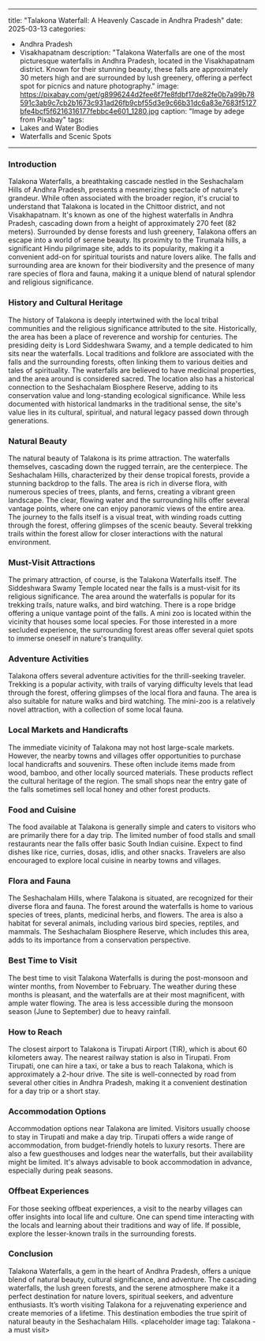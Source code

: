 
---
title: "Talakona Waterfall: A Heavenly Cascade in Andhra Pradesh"
date: 2025-03-13
categories:
  - Andhra Pradesh
  - Visakhapatnam
description: "Talakona Waterfalls are one of the most picturesque waterfalls in Andhra Pradesh, located in the Visakhapatnam district. Known for their stunning beauty, these falls are approximately 30 meters high and are surrounded by lush greenery, offering a perfect spot for picnics and nature photography."
image: https://pixabay.com/get/g8996244d2fee6f7fe8fdbf17de82fe0b7a99b78591c3ab9c7cb2b1673c931ad26fb9cbf55d3e9c66b31dc6a83e7683f5127bfe4bcf5f6216316177febbc4e601_1280.jpg
caption: "Image by adege from Pixabay"
tags: 
  - Lakes and Water Bodies
  - Waterfalls and Scenic Spots
---


### **Introduction**

Talakona Waterfalls, a breathtaking cascade nestled in the Seshachalam Hills of Andhra Pradesh, presents a mesmerizing spectacle of nature's grandeur. While often associated with the broader region, it's crucial to understand that Talakona is located in the Chittoor district, and not Visakhapatnam. It's known as one of the highest waterfalls in Andhra Pradesh, cascading down from a height of approximately 270 feet (82 meters). Surrounded by dense forests and lush greenery, Talakona offers an escape into a world of serene beauty. Its proximity to the Tirumala hills, a significant Hindu pilgrimage site, adds to its popularity, making it a convenient add-on for spiritual tourists and nature lovers alike. The falls and surrounding area are known for their biodiversity and the presence of many rare species of flora and fauna, making it a unique blend of natural splendor and religious significance.

### **History and Cultural Heritage**

The history of Talakona is deeply intertwined with the local tribal communities and the religious significance attributed to the site. Historically, the area has been a place of reverence and worship for centuries. The presiding deity is Lord Siddeshwara Swamy, and a temple dedicated to him sits near the waterfalls. Local traditions and folklore are associated with the falls and the surrounding forests, often linking them to various deities and tales of spirituality. The waterfalls are believed to have medicinal properties, and the area around is considered sacred. The location also has a historical connection to the Seshachalam Biosphere Reserve, adding to its conservation value and long-standing ecological significance. While less documented with historical landmarks in the traditional sense, the site's value lies in its cultural, spiritual, and natural legacy passed down through generations.

### **Natural Beauty**

The natural beauty of Talakona is its prime attraction. The waterfalls themselves, cascading down the rugged terrain, are the centerpiece. The Seshachalam Hills, characterized by their dense tropical forests, provide a stunning backdrop to the falls. The area is rich in diverse flora, with numerous species of trees, plants, and ferns, creating a vibrant green landscape. The clear, flowing water and the surrounding hills offer several vantage points, where one can enjoy panoramic views of the entire area.  <placeholder image tag: Talakona Waterfall landscape> The journey to the falls itself is a visual treat, with winding roads cutting through the forest, offering glimpses of the scenic beauty. Several trekking trails within the forest allow for closer interactions with the natural environment.

### **Must-Visit Attractions**

The primary attraction, of course, is the Talakona Waterfalls itself. The Siddeshwara Swamy Temple located near the falls is a must-visit for its religious significance. The area around the waterfalls is popular for its trekking trails, nature walks, and bird watching. <placeholder image tag: Siddeshwara Swamy Temple> There is a rope bridge offering a unique vantage point of the falls. A mini zoo is located within the vicinity that houses some local species. For those interested in a more secluded experience, the surrounding forest areas offer several quiet spots to immerse oneself in nature's tranquility.

### **Adventure Activities**

Talakona offers several adventure activities for the thrill-seeking traveler. Trekking is a popular activity, with trails of varying difficulty levels that lead through the forest, offering glimpses of the local flora and fauna. The area is also suitable for nature walks and bird watching.  <placeholder image tag: Trekking at Talakona> The mini-zoo is a relatively novel attraction, with a collection of some local fauna.

### **Local Markets and Handicrafts**

The immediate vicinity of Talakona may not host large-scale markets. However, the nearby towns and villages offer opportunities to purchase local handicrafts and souvenirs. These often include items made from wood, bamboo, and other locally sourced materials. These products reflect the cultural heritage of the region. <placeholder image tag: Local handicrafts> The small shops near the entry gate of the falls sometimes sell local honey and other forest products.

### **Food and Cuisine**

The food available at Talakona is generally simple and caters to visitors who are primarily there for a day trip. The limited number of food stalls and small restaurants near the falls offer basic South Indian cuisine.  <placeholder image tag: Food stalls near Talakona> Expect to find dishes like rice, curries, dosas, idlis, and other snacks. Travelers are also encouraged to explore local cuisine in nearby towns and villages.

### **Flora and Fauna**

The Seshachalam Hills, where Talakona is situated, are recognized for their diverse flora and fauna. The forest around the waterfalls is home to various species of trees, plants, medicinal herbs, and flowers. The area is also a habitat for several animals, including various bird species, reptiles, and mammals. <placeholder image tag: Flora and Fauna of Talakona> The Seshachalam Biosphere Reserve, which includes this area, adds to its importance from a conservation perspective.

### **Best Time to Visit**

The best time to visit Talakona Waterfalls is during the post-monsoon and winter months, from November to February. The weather during these months is pleasant, and the waterfalls are at their most magnificent, with ample water flowing. <placeholder image tag: Best time to visit Talakona> The area is less accessible during the monsoon season (June to September) due to heavy rainfall.

### **How to Reach**

The closest airport to Talakona is Tirupati Airport (TIR), which is about 60 kilometers away. The nearest railway station is also in Tirupati. From Tirupati, one can hire a taxi, or take a bus to reach Talakona, which is approximately a 2-hour drive. <placeholder image tag: Map of Talakona> The site is well-connected by road from several other cities in Andhra Pradesh, making it a convenient destination for a day trip or a short stay.

### **Accommodation Options**

Accommodation options near Talakona are limited. Visitors usually choose to stay in Tirupati and make a day trip. Tirupati offers a wide range of accommodation, from budget-friendly hotels to luxury resorts. <placeholder image tag: Accommodation options> There are also a few guesthouses and lodges near the waterfalls, but their availability might be limited. It's always advisable to book accommodation in advance, especially during peak seasons.

### **Offbeat Experiences**

For those seeking offbeat experiences, a visit to the nearby villages can offer insights into local life and culture. One can spend time interacting with the locals and learning about their traditions and way of life. <placeholder image tag: Offbeat experiences> If possible, explore the lesser-known trails in the surrounding forests.

### **Conclusion**

Talakona Waterfalls, a gem in the heart of Andhra Pradesh, offers a unique blend of natural beauty, cultural significance, and adventure. The cascading waterfalls, the lush green forests, and the serene atmosphere make it a perfect destination for nature lovers, spiritual seekers, and adventure enthusiasts.  It’s worth visiting Talakona for a rejuvenating experience and create memories of a lifetime. This destination embodies the true spirit of natural beauty in the Seshachalam Hills. <placeholder image tag: Talakona - a must visit>


